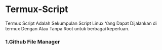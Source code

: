 # Termux-Script
Termux Script Adalah Sekumpulan Script Linux Yang Dapat Dijalankan di termux Dengan Atau Tanpa Root untuk berbagai keperluan.
### 1.Github File Manager
